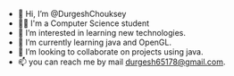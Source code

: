 - 👋 Hi, I’m @DurgeshChouksey
- 👨‍🎓 I'm a Computer Science student
- 👀 I’m interested in learning new technologies.
- 🌱 I’m currently learning java and OpenGL.
- 💞️ I’m looking to collaborate on projects using java.
- 📫 you can reach me by mail durgesh65178@gmail.com. 

<!---
DurgeshChouksey/DurgeshChouksey is a ✨ special ✨ repository because its `README.md` (this file) appears on your GitHub profile.
You can click the Preview link to take a look at your changes.
--->
